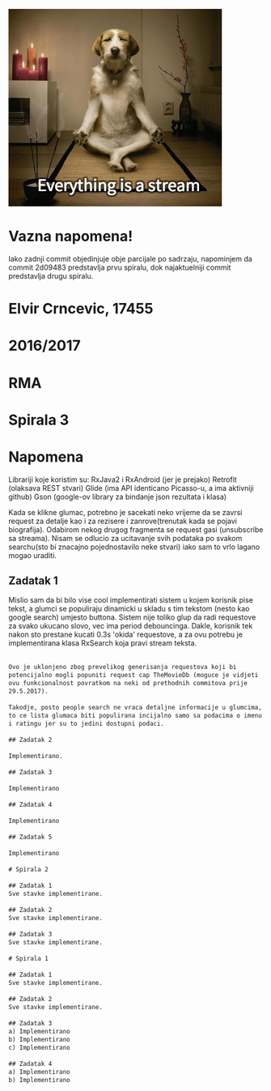 ![some caption](everything.jpg)

# Vazna napomena!
Iako zadnji commit objedinjuje obje parcijale po sadrzaju, napominjem da commit 2d09483 predstavlja prvu spiralu, dok najaktuelniji commit predstavlja drugu spiralu.

# Elvir Crncevic, 17455
# 2016/2017
# RMA

# Spirala 3

# Napomena
Librariji koje koristim su:
    RxJava2 i RxAndroid (jer je prejako)
    Retrofit (olaksava REST stvari)
    Glide (ima API identicano Picasso-u, a ima aktivniji github)
    Gson (google-ov library za bindanje json rezultata i klasa)

Kada se klikne glumac, potrebno je sacekati neko vrijeme da se zavrsi request za detalje kao i za rezisere i zanrove(trenutak kada se pojavi biografija). Odabirom nekog drugog fragmenta se request gasi (unsubscribe sa streama). Nisam se odlucio za ucitavanje svih podataka po svakom searchu(sto bi znacajno pojednostavilo neke stvari) iako sam to vrlo lagano mogao uraditi.

## Zadatak 1
Mislio sam da bi bilo vise cool implementirati sistem u kojem korisnik pise tekst, a glumci se populiraju dinamicki u skladu s tim tekstom (nesto kao google search) umjesto buttona. Sistem nije toliko glup da radi requestove za svako ukucano slovo, vec ima period debouncinga. Dakle, korisnik tek nakon sto prestane kucati 0.3s 'okida' requestove, a za ovu potrebu je implementirana klasa RxSearch koja pravi stream teksta.

~~~Dalje sam primjetio da theMovieDB pri searchu vraca doslovno sve ljude, bili oni glumci ili ne. Iako ovaj dio nije bio potreban, za svaku pojedinacnu osobu radim zaseban request u kojem dobijam listu projekata na kojim je radila preko person/{person_id}/movie_credits endpointa. Magicna formula za ovaj problem u rxjavi je flatMap + toList (jer moram sacekati da dobijem sve MovieCredits DTO-ove) + zipWith (da spojim rezultat pretrage i movie credite) + subscribe i switchMap za mapiranje text searcha i rezultata people search endpointa. Bitno je napomenuti da se pretraga okida tek kada korisnik unese barem 3.~~~

Ovo je uklonjeno zbog prevelikog generisanja requestova koji bi potencijalno mogli popuniti request cap TheMovieDb (moguce je vidjeti ovu funkcionalnost povratkom na neki od prethodnih commitova prije 29.5.2017).

Takodje, posto people search ne vraca detaljne informacije u glumcima, to ce lista glumaca biti populirana incijalno samo sa podacima o imenu i ratingu jer su to jedini dostupni podaci.

## Zadatak 2

Implementirano.

## Zadatak 3

Implementirano

## Zadatak 4

Implementirano

## Zadatak 5

Implementirano

# Spirala 2

## Zadatak 1
Sve stavke implementirane.

## Zadatak 2
Sve stavke implementirane.

## Zadatak 3
Sve stavke implementirane.

# Spirala 1

## Zadatak 1
Sve stavke implementirane.

## Zadatak 2
Sve stavke implementirane.

## Zadatak 3
a) Implementirano
b) Implementirano
c) Implementirano

## Zadatak 4
a) Implementirano
b) Implementirano


